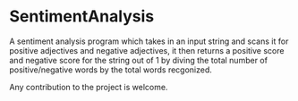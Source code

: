 # SentimentAnalysis
A sentiment analysis program which takes in an input string and scans it for positive adjectives and negative adjectives, it then returns a positive score and negative score for the string out of 1 by diving the total number of positive/negative words by the total words recgonized.

Any contribution to the project is welcome.

